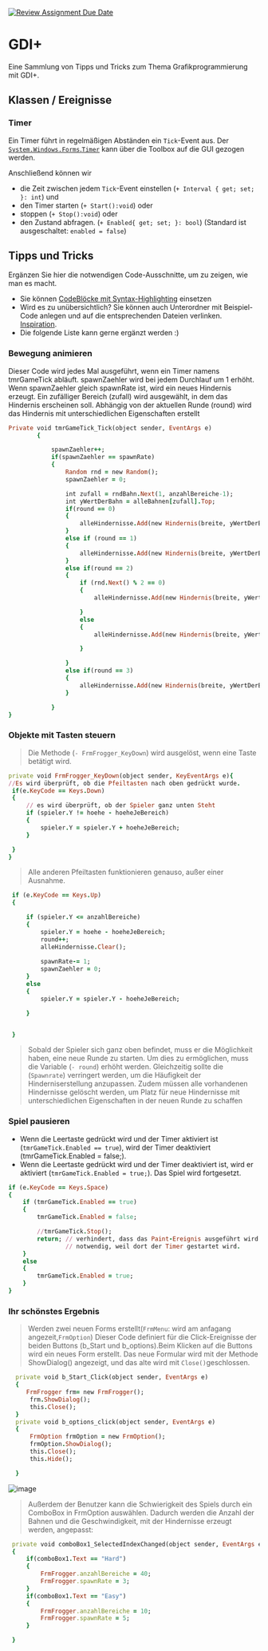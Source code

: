 [![Review Assignment Due Date](https://classroom.github.com/assets/deadline-readme-button-24ddc0f5d75046c5622901739e7c5dd533143b0c8e959d652212380cedb1ea36.svg)](https://classroom.github.com/a/OwH8KTXH)
# GDI+
Eine Sammlung von Tipps und Tricks zum Thema Grafikprogrammierung mit GDI+.

## Klassen / Ereignisse
### Timer
Ein Timer führt in regelmäßigen Abständen ein `Tick`-Event aus. Der [`System.Windows.Forms`.`Timer`](https://learn.microsoft.com/de-de/dotnet/api/system.windows.forms.timer?view=windowsdesktop-8.0&viewFallbackFrom=net-6.0) kann über die Toolbox auf die GUI gezogen werden. 

Anschließend können wir 
- die Zeit zwischen jedem `Tick`-Event einstellen (`+ Interval { get; set; }: int`) und
- den Timer starten (`+ Start():void`) oder
- stoppen (`+ Stop():void`) oder
- den Zustand abfragen. (`+ Enabled{ get; set; }: bool`) (Standard ist ausgeschaltet: `enabled = false`)



## Tipps und Tricks
Ergänzen Sie hier die notwendigen Code-Ausschnitte, um zu zeigen, wie man es macht. 
- Sie können [CodeBlöcke mit Syntax-Highlighting](https://docs.github.com/en/get-started/writing-on-github/working-with-advanced-formatting/creating-and-highlighting-code-blocks#syntax-highlighting) einsetzen
- Wird es zu unübersichtlich? Sie können auch Unterordner mit Beispiel-Code anlegen und auf die entsprechenden Dateien verlinken. [Inspiration](https://github.com/gsoTH/flaskShowcase/tree/master/datenbanken).
- Die folgende Liste kann gerne ergänzt werden :)

### Bewegung animieren

Dieser Code wird jedes Mal ausgeführt, wenn ein Timer namens tmrGameTick abläuft.
spawnZaehler wird bei jedem Durchlauf um 1 erhöht.
Wenn spawnZaehler gleich spawnRate ist, wird ein neues Hindernis erzeugt.
Ein zufälliger Bereich (zufall) wird ausgewählt, in dem das Hindernis erscheinen soll.
Abhängig von der aktuellen Runde (round) wird das Hindernis mit unterschiedlichen Eigenschaften erstellt

```ruby
Private void tmrGameTick_Tick(object sender, EventArgs e)
        {

            spawnZaehler++;
            if(spawnZaehler == spawnRate)
            {
                Random rnd = new Random();
                spawnZaehler = 0;

                int zufall = rndBahn.Next(1, anzahlBereiche-1);
                int yWertDerBahn = alleBahnen[zufall].Top;
                if(round == 0)
                {
                    alleHindernisse.Add(new Hindernis(breite, yWertDerBahn, 60, hoeheJeBereich, 10, Color.Red));
                }
                else if (round == 1)
                {
                    alleHindernisse.Add(new Hindernis(breite, yWertDerBahn, 60, hoeheJeBereich, 40, Color.Blue));
                }
                else if(round == 2)
                {
                    if (rnd.Next() % 2 == 0)
                    {
                        alleHindernisse.Add(new Hindernis(breite, yWertDerBahn, 60, hoeheJeBereich, 10, Color.PowderBlue));

                    }
                    else
                    {
                        alleHindernisse.Add(new Hindernis(breite, yWertDerBahn, 60, hoeheJeBereich, 80, Color.Black));

                    }

                }
                else if(round == 3)
                {
                    alleHindernisse.Add(new Hindernis(breite, yWertDerBahn, 60, hoeheJeBereich, 20, Color.Blue));
                }

            }
}
```
### Objekte mit Tasten steuern
>Die Methode (`- FrmFrogger_KeyDown`) wird ausgelöst, wenn eine Taste betätigt wird.
```ruby
private void FrmFrogger_KeyDown(object sender, KeyEventArgs e){
//Es wird überprüft, ob die Pfeiltasten nach oben gedrückt wurde.
 if(e.KeyCode == Keys.Down)
 {
     // es wird überprüft, ob der Spieler ganz unten Steht
     if (spieler.Y != hoehe - hoeheJeBereich)
     {
         spieler.Y = spieler.Y + hoeheJeBereich;
     }

 }
}
```
>Alle anderen Pfeiltasten funktionieren genauso, außer einer Ausnahme.
```ruby
 if (e.KeyCode == Keys.Up)
 {

     if (spieler.Y <= anzahlBereiche)
     {
         spieler.Y = hoehe - hoeheJeBereich;
         round++;
         alleHindernisse.Clear();
         
         spawnRate-= 1; 
         spawnZaehler = 0;
     }
     else
     {
         spieler.Y = spieler.Y - hoeheJeBereich;

     }


 }
```

>Sobald der Spieler sich ganz oben befindet, muss er die Möglichkeit haben, eine neue Runde zu starten. Um dies zu ermöglichen, muss die Variable (`- round`) erhöht werden. Gleichzeitig sollte die (`Spawnrate`) verringert werden, um die Häufigkeit der Hinderniserstellung anzupassen. Zudem müssen alle vorhandenen Hindernisse gelöscht werden, um Platz für neue Hindernisse mit unterschiedlichen Eigenschaften in der neuen Runde zu schaffen
 
### Spiel pausieren
- Wenn die Leertaste gedrückt wird und der Timer aktiviert ist (`tmrGameTick.Enabled == true`), wird der Timer deaktiviert (tmrGameTick.Enabled = false;).
- Wenn die Leertaste gedrückt wird und der Timer deaktiviert ist, wird er aktiviert (`tmrGameTick.Enabled = true;`). Das Spiel wird fortgesetzt. 
```ruby
if (e.KeyCode == Keys.Space)
{
    if (tmrGameTick.Enabled == true)
    {
        tmrGameTick.Enabled = false;

        //tmrGameTick.Stop();
        return; // verhindert, dass das Paint-Ereignis ausgeführt wird
                // notwendig, weil dort der Timer gestartet wird.
    }
    else
    {
        tmrGameTick.Enabled = true;
    }
}
```

### Ihr schönstes Ergebnis
> Werden zwei neuen Forms erstellt(`FrmMenu`: wird am anfagang angezeit,`FrmOption`)
> Dieser Code definiert für die Click-Ereignisse der beiden Buttons (b_Start und b_options).Beim Klicken auf die Buttons wird ein neues Form erstellt.
Das neue Formular wird mit der Methode ShowDialog() angezeigt, und das alte wird mit `Close()`geschlossen.
```ruby
  private void b_Start_Click(object sender, EventArgs e)
  {
     FrmFrogger frm= new FrmFrogger();
      frm.ShowDialog();
      this.Close();
  }
  private void b_options_click(object sender, EventArgs e)
  {
      FrmOption frmOption = new FrmOption();
      frmOption.ShowDialog();
      this.Close();
      this.Hide();

  }
```
![image](https://github.com/GSO-SW/gdi-reflexion-azarialii/assets/145339205/e1f67b86-0909-4d9b-adda-339e12346de2)

> Außerdem der Benutzer kann die Schwierigkeit des Spiels durch ein ComboBox in FrmOption auswählen. Dadurch werden die Anzahl der Bahnen und die Geschwindigkeit, mit der Hindernisse erzeugt werden, angepasst:
```ruby
 private void comboBox1_SelectedIndexChanged(object sender, EventArgs e)
 {
     if(comboBox1.Text == "Hard") 
     {
         FrmFrogger.anzahlBereiche = 40;
         FrmFrogger.spawnRate = 3;
     }
     if(comboBox1.Text == "Easy")
     {
         FrmFrogger.anzahlBereiche = 10;
         FrmFrogger.spawnRate = 5;
     }

 }
```



